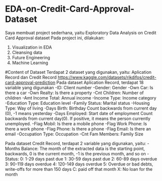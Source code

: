 # EDA-on-Credit-Card-Approval-Dataset 

Saya membuat project sederhana, yaitu Exploratory Data Analysis on Credit Card Approval dataset
Pada project ini, dilakukan:
1. Visualization in EDA
2. Cleansing data
3. Future Engineering
4. Machine Learning


#Content of Dataset
Terdapat 2 dataset yang digunakan, yaitu: Aplication Record dan Credit Record https://www.kaggle.com/datasets/rikdifos/credit-card-approval-prediction
Pada dataset Aplication Record, terdapat 18 variable yang digunakan
-ID: Client number
-Gender: Gender
-Own Car: Is there a car
-Own Realty: Is there a property
-Cnt Children: Number of children
-Amt Income Total: Annual income
-Income Type: Income category
-Education Type: Education level
-Family Status: Marital status
-Housing Type: Way of living
-Days Birth: Birthday	Count backwards from current day (0), -1 means yesterday
-Days Employed: Start date of employment	Count backwards from current day(0). If positive, it means the person currently unemployed.
-Flag Mobil: Is there a mobile phone
-Flag Work Phone: Is there a work phone	
-Flag Phone: Is there a phone
-Flag Email: Is there an email
-Occupation Type: Occupation
-Cnt Fam Members: Family Size

Pada dataset Credit Record, terdapat 2 variable yang digunakan, yaitu:
-Months Balance: The month of the extracted data is the starting point, backwards, 0 is the current month, -1 is the previous month, and so on
-Status: 0: 1-29 days past due 1: 30-59 days past due 2: 60-89 days overdue 3: 90-119 days overdue 4: 120-149 days overdue 5: Overdue or bad debts, write-offs for more than 150 days C: paid off that month X: No loan for the month
